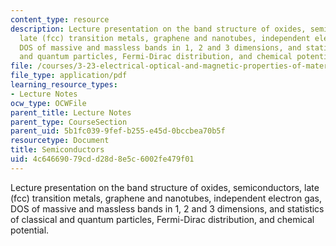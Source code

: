 ```yaml
---
content_type: resource
description: Lecture presentation on the band structure of oxides, semiconductors,
  late (fcc) transition metals, graphene and nanotubes, independent electron gas,
  DOS of massive and massless bands in 1, 2 and 3 dimensions, and statistics of classical
  and quantum particles, Fermi-Dirac distribution, and chemical potential.
file: /courses/3-23-electrical-optical-and-magnetic-properties-of-materials-fall-2007/4c64669079cdd28d8e5c6002fe479f01_clean12.pdf
file_type: application/pdf
learning_resource_types:
- Lecture Notes
ocw_type: OCWFile
parent_title: Lecture Notes
parent_type: CourseSection
parent_uid: 5b1fc039-9fef-b255-e45d-0bccbea70b5f
resourcetype: Document
title: Semiconductors
uid: 4c646690-79cd-d28d-8e5c-6002fe479f01
---
```

Lecture presentation on the band structure of oxides, semiconductors, late (fcc) transition metals, graphene and nanotubes, independent electron gas, DOS of massive and massless bands in 1, 2 and 3 dimensions, and statistics of classical and quantum particles, Fermi-Dirac distribution, and chemical potential.

